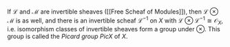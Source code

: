 
If $\mathcal{L}$ and $\mathcal{M}$ are invertible sheaves ([[Free Scheaf of Modules]]), then $\mathcal{L}\otimes \mathcal{M}$ is as well, and there is an invertible scheaf $\mathcal{L}^{-1}$ on $X$ with $\mathcal{L}\otimes \mathcal{L}^{-1} \cong \mathcal{O}_X$, i.e. isomorphism classes of invertible sheaves form a group under $\otimes$.
This group is called the *Picard group* $PicX$ of $X$.